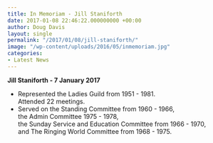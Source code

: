 ```yaml
---
title: In Memoriam - Jill Staniforth
date: 2017-01-08 22:46:22.000000000 +00:00
author: Doug Davis
layout: single
permalink: "/2017/01/08/jill-staniforth/"
image: "/wp-content/uploads/2016/05/inmemoriam.jpg"
categories:
- Latest News
---
```

**Jill Staniforth - 7 January 2017**

  * Represented the Ladies Guild from 1951 - 1981.  
    Attended 22 meetings.
  * Served on the Standing Committee from 1960 - 1966,  
    the Admin Committee 1975 - 1978,  
    the Sunday Service and Education Committee from 1966 - 1970,  
    and The Ringing World Committee from 1968 - 1975.

